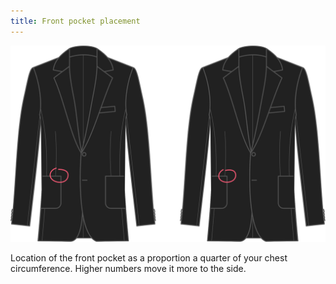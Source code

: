 ```yaml
---
title: Front pocket placement
---
```


![Front pocket placement](frontpocketplacement.svg)

Location of the front pocket as a proportion a quarter of your chest circumference. Higher numbers move it more to the side.